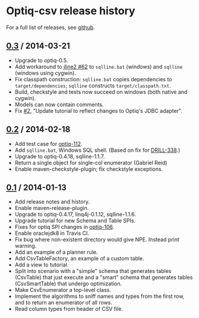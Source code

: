 # Optiq-csv release history

For a full list of releases, see <a href="https://github.com/julianhyde/optiq-csv/releases">github</a>.

## <a href="https://github.com/julianhyde/optiq-csv/releases/tag/optiq-csv-0.3">0.3</a> / 2014-03-21

* Upgrade to optiq-0.5.
* Add workaround to
  <a href="https://github.com/jline/jline2/issues/62">jline2 #62</a>
  to `sqlline.bat` (windows) and `sqlline` (windows using cygwin).
* Fix classpath construction: `sqlline.bat` copies dependencies to `target/dependencies`; `sqlline` constructs `target/classpath.txt`.
* Build, checkstyle and tests now succeed on windows (both native and cygwin).
* Models can now contain comments.
* Fix <a href="https://github.com/julianhyde/optiq-csv/issues/2">#2</a>,
  "Update tutorial to reflect changes to Optiq's JDBC adapter".

## <a href="https://github.com/julianhyde/optiq-csv/releases/tag/optiq-csv-0.2">0.2</a> / 2014-02-18

* Add test case for <a href="https://github.com/julianhyde/optiq/issues/112">optiq-112</a>.
* Add `sqlline.bat`, Windows SQL shell. (Based on fix for <a href="https://issues.apache.org/jira/browse/DRILL-338">DRILL-338</a>.)
* Upgrade to optiq-0.4.18, sqlline-1.1.7.
* Return a single object for single-col enumerator (Gabriel Reid)
* Enable maven-checkstyle-plugin; fix checkstyle exceptions.

## <a href="https://github.com/julianhyde/optiq-csv/releases/tag/optiq-csv-0.1">0.1</a> / 2014-01-13

* Add release notes and history.
* Enable maven-release-plugin.
* Upgrade to optiq-0.4.17, linq4j-0.1.12, sqlline-1.1.6.
* Upgrade tutorial for new Schema and Table SPIs.
* Fixes for optiq SPI changes in <a href="https://github.com/julianhyde/optiq/issues/106">optiq-106</a>.
* Enable oraclejdk8 in Travis CI.
* Fix bug where non-existent directory would give NPE. Instead print warning.
* Add an example of a planner rule.
* Add CsvTableFactory, an example of a custom table.
* Add a view to tutorial.
* Split into scenario with a "simple" schema that generates tables (CsvTable) that just execute and a "smart" schema that generates tables (CsvSmartTable) that undergo optimization.
* Make CsvEnumerator a top-level class.
* Implement the algorithms to sniff names and types from the first row, and to return an enumerator of all rows.
* Read column types from header of CSV file.
